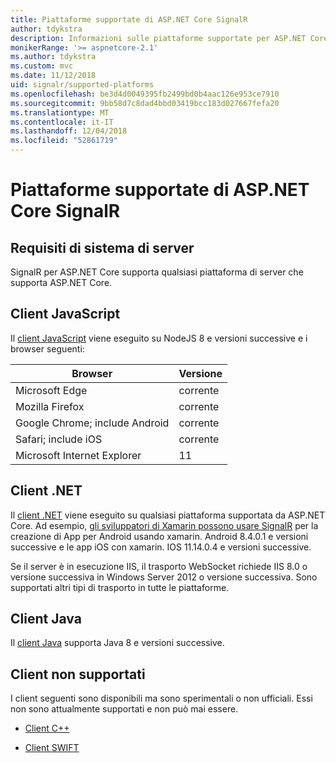 ```yaml
---
title: Piattaforme supportate di ASP.NET Core SignalR
author: tdykstra
description: Informazioni sulle piattaforme supportate per ASP.NET Core SignalR.
monikerRange: '>= aspnetcore-2.1'
ms.author: tdykstra
ms.custom: mvc
ms.date: 11/12/2018
uid: signalr/supported-platforms
ms.openlocfilehash: be3d4d0049395fb2499bd0b4aac126e953ce7910
ms.sourcegitcommit: 9bb58d7c8dad4bbd03419bcc183d027667fefa20
ms.translationtype: MT
ms.contentlocale: it-IT
ms.lasthandoff: 12/04/2018
ms.locfileid: "52861719"
---
```

# <a name="aspnet-core-signalr-supported-platforms"></a>Piattaforme supportate di ASP.NET Core SignalR

## <a name="server-system-requirements"></a>Requisiti di sistema di server

SignalR per ASP.NET Core supporta qualsiasi piattaforma di server che supporta ASP.NET Core.

## <a name="javascript-client"></a>Client JavaScript

Il [client JavaScript](https://www.npmjs.com/package/@aspnet/signalr) viene eseguito su NodeJS 8 e versioni successive e i browser seguenti:

| Browser                         | Versione |
| ------------------------------- | ------- |
| Microsoft Edge                  | corrente |
| Mozilla Firefox                 | corrente |
| Google Chrome; include Android | corrente |
| Safari; include iOS            | corrente |
| Microsoft Internet Explorer     | 11      |
 
## <a name="net-client"></a>Client .NET

Il [client .NET](https://www.nuget.org/packages/Microsoft.AspNetCore.SignalR/) viene eseguito su qualsiasi piattaforma supportata da ASP.NET Core. Ad esempio, [gli sviluppatori di Xamarin possono usare SignalR](https://github.com/aspnet/Announcements/issues/305) per la creazione di App per Android usando xamarin. Android 8.4.0.1 e versioni successive e le app iOS con xamarin. IOS 11.14.0.4 e versioni successive.

Se il server è in esecuzione IIS, il trasporto WebSocket richiede IIS 8.0 o versione successiva in Windows Server 2012 o versione successiva. Sono supportati altri tipi di trasporto in tutte le piattaforme.

## <a name="java-client"></a>Client Java

Il [client Java](https://search.maven.org/artifact/com.microsoft.aspnet/signalr) supporta Java 8 e versioni successive.

## <a name="unsupported-clients"></a>Client non supportati

I client seguenti sono disponibili ma sono sperimentali o non ufficiali. Essi non sono attualmente supportati e non può mai essere.

* [Client C++](https://github.com/aspnet/SignalR/tree/master/clients/cpp)

* [Client SWIFT](https://github.com/moozzyk/SignalR-Client-Swift)

